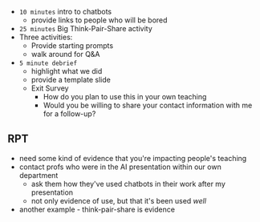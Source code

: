 - `10 minutes` intro to chatbots
	- provide links to people who will be bored
- `25 minutes` Big Think-Pair-Share activity
- Three activities:
	- Provide starting prompts
	- walk around for Q&A 
- `5 minute debrief`
	- highlight what we did
	- provide a template slide
	- Exit Survey
		- How do you plan to use this in your own teaching
		- Would you be willing to share your contact information with me for a follow-up?


## RPT
- need some kind of evidence that you're impacting people's teaching
- contact profs who were in the AI presentation within our own department
	- ask them how they've used chatbots in their work after my presentation
	- not only evidence of use, but that it's been used *well*
- another example - think-pair-share is evidence 